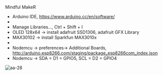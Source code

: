 Mindful MakeR

- Arduino IDE, https://www.arduino.cc/en/software/
-
- Manage Libraries..., Ctrl + Shift + I
- OLED 128x64 -> install adafruit SSD1306, adafruit GFX Library
- MAX30102 -> install Sparkfun MAX3010x
-
- Nodemcu -> preferences-> Additional Boards, http://arduino.esp8266.com/staging/package_esp8266com_index.json
- Nodemcu -> SDA = D1 = GPIO5, SCL = D2 = GPIO4


![aa-28](https://user-images.githubusercontent.com/79086623/210213309-6679f742-be7e-49d8-a050-4828a3f9bb4d.png)
